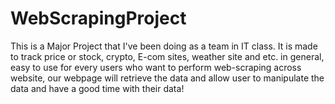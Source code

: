 # WebScrapingProject
This is a Major Project that I've been doing as a team in IT class. It is made to track price or stock, crypto, E-com sites, weather site and etc. in general, easy to use for every users who want to perform web-scraping across website, our webpage will retrieve the data and allow user to manipulate the data and have a good time with their data!
